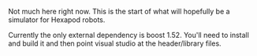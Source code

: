 Not much here right now. This is the start of what will hopefully be a simulator
for Hexapod robots.

Currently the only external dependency is boost 1.52. You'll need to install
and build it and then point visual studio at the header/library files.


